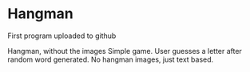 # Hangman

First program uploaded to github

Hangman, without the images
Simple game.  User guesses a letter after random word generated. No hangman images, just text based.
